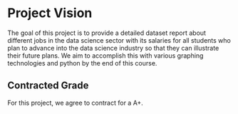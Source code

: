 # Project Vision

The goal of this project is to provide a detailed dataset report about different jobs in the data science sector with its salaries for all students who plan to advance into the data science industry so that they can illustrate their future plans. We aim to accomplish this with various graphing technologies and python by the end of this course. 

## Contracted Grade

For this project, we agree to contract for a A+.
